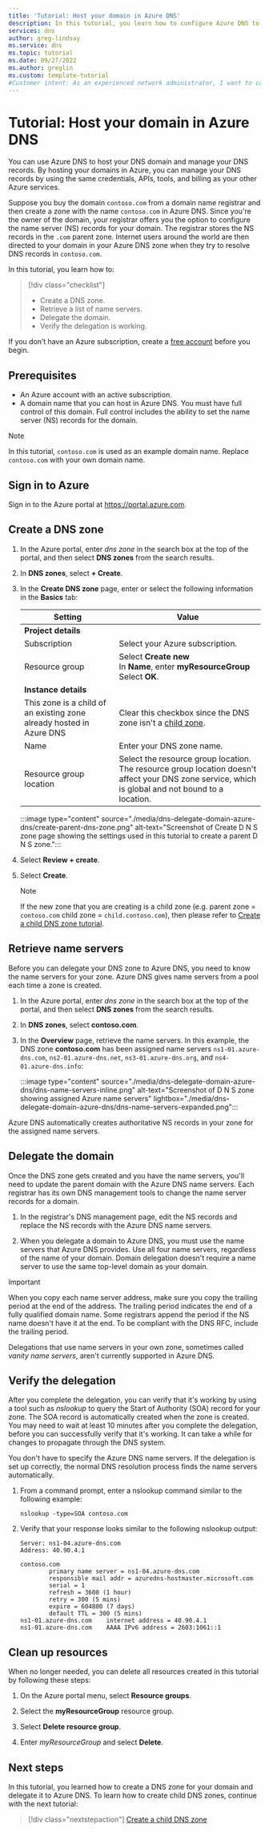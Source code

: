 ```yaml
---
title: 'Tutorial: Host your domain in Azure DNS'
description: In this tutorial, you learn how to configure Azure DNS to host your DNS zones using Azure portal.
services: dns
author: greg-lindsay
ms.service: dns
ms.topic: tutorial
ms.date: 09/27/2022
ms.author: greglin
ms.custom: template-tutorial
#Customer intent: As an experienced network administrator, I want to configure Azure DNS, so I can host DNS zones.
---
```


# Tutorial: Host your domain in Azure DNS

You can use Azure DNS to host your DNS domain and manage your DNS records. By hosting your domains in Azure, you can manage your DNS records by using the same credentials, APIs, tools, and billing as your other Azure services.

Suppose you buy the domain `contoso.com` from a domain name registrar and then create a zone with the name `contoso.com` in Azure DNS. Since you're the owner of the domain, your registrar offers you the option to configure the name server (NS) records for your domain. The registrar stores the NS records in the `.com` parent zone. Internet users around the world are then directed to your domain in your Azure DNS zone when they try to resolve DNS records in `contoso.com`.

In this tutorial, you learn how to:

> [!div class="checklist"]
> * Create a DNS zone.
> * Retrieve a list of name servers.
> * Delegate the domain.
> * Verify the delegation is working.

If you don’t have an Azure subscription, create a [free account](https://azure.microsoft.com/free/?WT.mc_id=A261C142F) before you begin.

## Prerequisites

* An Azure account with an active subscription.
* A domain name that you can host in Azure DNS. You must have full control of this domain. Full control includes the ability to set the name server (NS) records for the domain.

> [!NOTE]
> In this tutorial, `contoso.com` is used as an example domain name. Replace `contoso.com` with your own domain name.

## Sign in to Azure

Sign in to the Azure portal at https://portal.azure.com.

## Create a DNS zone

1. In the Azure portal, enter *dns zone* in the search box at the top of the portal, and then select **DNS zones** from the search results.

1. In **DNS zones**, select **+ Create**.

1. In the **Create DNS zone** page, enter or select the following information in the **Basics** tab:

    | Setting | Value |
    | ------- | ----- |
    | **Project details**  |       |
    | Subscription | Select your Azure subscription.|
    | Resource group | Select **Create new** </br> In **Name**, enter **myResourceGroup** </br> Select **OK**. |
    | **Instance details** |       |
    | This zone is a child of an existing zone already hosted in Azure DNS | Clear this checkbox since the DNS zone isn't a [child zone](./tutorial-public-dns-zones-child.md). |
    | Name | Enter your DNS zone name. |
    | Resource group location | Select the resource group location. </br> The resource group location doesn't affect your DNS zone service, which is global and not bound to a location. |

    :::image type="content" source="./media/dns-delegate-domain-azure-dns/create-parent-dns-zone.png" alt-text="Screenshot of Create D N S zone page showing the settings used in this tutorial to create a parent D N S zone.":::

1. Select **Review + create**.    
1. Select **Create**.

   > [!NOTE] 
   > If the new zone that you are creating is a child zone (e.g. parent zone = `contoso.com` child zone = `child.contoso.com`), then please refer to [Create a child DNS zone tutorial](./tutorial-public-dns-zones-child.md).

## Retrieve name servers

Before you can delegate your DNS zone to Azure DNS, you need to know the name servers for your zone. Azure DNS gives name servers from a pool each time a zone is created.

1. In the Azure portal, enter *dns zone* in the search box at the top of the portal, and then select **DNS zones** from the search results.

1. In **DNS zones**, select **contoso.com**.

1. In the **Overview** page, retrieve the name servers. In this example, the DNS zone **contoso.com** has been assigned name servers `ns1-01.azure-dns.com`, `ns2-01.azure-dns.net`, `ns3-01.azure-dns.org`, and `ns4-01.azure-dns.info`:

    :::image type="content" source="./media/dns-delegate-domain-azure-dns/dns-name-servers-inline.png" alt-text="Screenshot of D N S zone showing assigned Azure name servers" lightbox="./media/dns-delegate-domain-azure-dns/dns-name-servers-expanded.png":::

Azure DNS automatically creates authoritative NS records in your zone for the assigned name servers.

## Delegate the domain

Once the DNS zone gets created and you have the name servers, you'll need to update the parent domain with the Azure DNS name servers. Each registrar has its own DNS management tools to change the name server records for a domain. 

1. In the registrar's DNS management page, edit the NS records and replace the NS records with the Azure DNS name servers.

1. When you delegate a domain to Azure DNS, you must use the name servers that Azure DNS provides. Use all four name servers, regardless of the name of your domain. Domain delegation doesn't require a name server to use the same top-level domain as your domain.

> [!IMPORTANT]
> When you copy each name server address, make sure you copy the trailing period at the end of the address. The trailing period indicates the end of a fully qualified domain name. Some registrars append the period if the NS name doesn't have it at the end. To be compliant with the DNS RFC, include the trailing period.

Delegations that use name servers in your own zone, sometimes called *vanity name servers*, aren't currently supported in Azure DNS.

## Verify the delegation

After you complete the delegation, you can verify that it's working by using a tool such as *nslookup* to query the Start of Authority (SOA) record for your zone. The SOA record is automatically created when the zone is created. You may need to wait at least 10 minutes after you complete the delegation, before you can successfully verify that it's working. It can take a while for changes to propagate through the DNS system.

You don't have to specify the Azure DNS name servers. If the delegation is set up correctly, the normal DNS resolution process finds the name servers automatically.

1. From a command prompt, enter a nslookup command similar to the following example:

   ```
   nslookup -type=SOA contoso.com
   ```

1. Verify that your response looks similar to the following nslookup output:

   ```
   Server: ns1-04.azure-dns.com
   Address: 40.90.4.1

   contoso.com
           primary name server = ns1-04.azure-dns.com
           responsible mail addr = azuredns-hostmaster.microsoft.com
           serial = 1
           refresh = 3600 (1 hour)
           retry = 300 (5 mins)
           expire = 604800 (7 days)
           default TTL = 300 (5 mins)
   ns1-01.azure-dns.com    internet address = 40.90.4.1
   ns1-01.azure-dns.com    AAAA IPv6 address = 2603:1061::1
   ```

## Clean up resources

When no longer needed, you can delete all resources created in this tutorial by following these steps:

1. On the Azure portal menu, select **Resource groups**.

2. Select the **myResourceGroup** resource group.

3. Select **Delete resource group**.

4. Enter *myResourceGroup* and select **Delete**.

## Next steps

In this tutorial, you learned how to create a DNS zone for your domain and delegate it to Azure DNS. To learn how to create child DNS zones, continue with the next tutorial:

> [!div class="nextstepaction"]
> [Create a child DNS zone](./tutorial-public-dns-zones-child.md)
